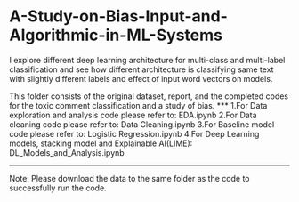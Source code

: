 # A-Study-on-Bias-Input-and-Algorithmic-in-ML-Systems
I explore different deep learning architecture for multi-class and multi-label classification and see how different architecture is classifying same text with slightly different labels and effect of input word vectors on models.




This folder consists of the original dataset, report, and the completed codes for the toxic comment classification and a study of bias.
   *** 1.For Data exploration and analysis code please refer to: EDA.ipynb
   2.For Data cleaning code please refer to:  Data Cleaning.ipynb
   3.For Baseline model code please refer to: Logistic Regression.ipynb
   4.For Deep Learning models, stacking model and Explainable AI(LIME): DL_Models_and_Analysis.ipynb
   ***

Note: Please download the data to the same folder as the code to successfully run the code.
